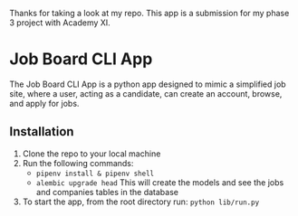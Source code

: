 Thanks for taking a look at my repo. This app is a submission for my phase 3 project with Academy XI.

# Job Board CLI App
The Job Board CLI App is a python app designed to mimic a simplified job site, where a user, acting as a candidate, can create an account, browse, and apply for jobs.

## Installation
1. Clone the repo to your local machine
2. Run the following commands:
    - `pipenv install & pipenv shell`
    - `alembic upgrade head`
    This will create the models and see the jobs and companies tables in the database
3. To start the app, from the root directory run:
    `python lib/run.py`
